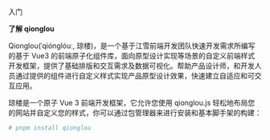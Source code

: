 入门

**了解 qionglou**

Qionglou(ˈqiónglóuː, 琼楼)，是一个基于江雪前端开发团队快速开发需求所编写的基于 Vue3 的前端原子化组件库，面向原型设计实现等场景的自定义前端样式开发框架，提供了基础排版和交互需求及数据可视化。帮助产品设计师，和开发人员通过提供的组件进行自定义样式实现产品原型设计效果，快速建立自适应和可交互应用。

琼楼是一个原子 Vue 3 前端开发框架，它允许您使用 qionglou.js 轻松地布局您的网站并自定义您的样式，你可以通过包管理器来进行安装和基本脚手架的构建：

```bash
# pnpm install qionglou
```
